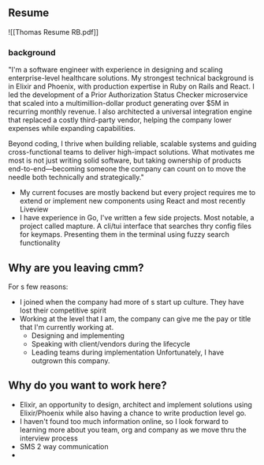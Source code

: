 ## Resume 
![[Thomas Resume RB.pdf]]

### background 
"I'm a software engineer with experience in designing and scaling enterprise-level healthcare solutions. My strongest technical background is in Elixir and Phoenix, with production expertise in Ruby on Rails and React. I led the development of a Prior Authorization Status Checker microservice that scaled into a multimillion-dollar product generating over $5M in recurring monthly revenue. I also architected a universal integration engine that replaced a costly third-party vendor, helping the company lower expenses while expanding capabilities.

Beyond coding, I thrive when building reliable, scalable systems and guiding cross-functional teams to deliver high-impact solutions. What motivates me most is not just writing solid software, but taking ownership of products end-to-end—becoming someone the company can count on to move the needle both technically and strategically."

- My current focuses are mostly backend but every project requires me to extend or implement new components using React and most recently Liveview
- I have experience in Go, I've written a few side projects. Most notable, a project called mapture. A cli/tui interface that searches thry config files for keymaps. Presenting them in the terminal using fuzzy search functionality 


## Why are you leaving cmm? 
For s few reasons: 
- I joined when the company had more of s start up culture. They have lost their competitive spirit 
- Working at the level that I am, the company can give me the pay or title that I'm currently working at. 
	- Designing and implementing 
	- Speaking with client/vendors during the lifecycle
	- Leading teams during implementation
Unfortunately, I have outgrown this company.  

## Why do you want to work here?

- Elixir, an opportunity to design, architect and implement solutions using Elixir/Phoenix while also having a chance to write production level go. 
- I haven't found too much information online, so I look forward to learning more about you team, org and company as we move thru the interview process 
- SMS 2 way communication 
- 